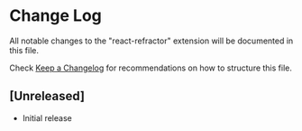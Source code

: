 # Change Log
All notable changes to the "react-refractor" extension will be documented in this file.

Check [Keep a Changelog](http://keepachangelog.com/) for recommendations on how to structure this file.

## [Unreleased]
- Initial release